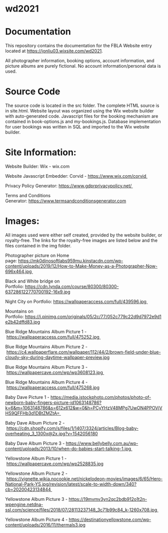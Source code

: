 # wd2021

# Documentation

This repository contains the documentation for the FBLA Website entry located at https://jonliu03.wixsite.com/wd2021.

All photographer information, booking options, account information, and picture albums are purely fictional. No account information/personal data is used. 

# Source Code

The source code is located in the src folder. The complete HTML source is in site.html. Website layout was organized using the Wix website builder with auto-generated code. Javascript files for the booking mechanism are contained in book-options.js and my-bookings.js. Database implementation for user bookings was written in SQL and imported to the Wix website builder.

# Site Information: 

Website Builder: Wix - wix.com

Website Javascript Embedder: Corvid - https://www.wix.com/corvid 

Privacy Policy Generator: https://www.gdprprivacypolicy.net/ 

Terms and Conditions Generator: https://www.termsandconditionsgenerator.com

# Images: 

All images used were either self created, provided by the website builder, or royalty-free. The links for the royalty-free images are listed below and the files contained in the img folder.

Photographer picture on Home page: https://mk0dinosoftlabs959mu.kinstacdn.com/wp-content/uploads/2019/12/How-to-Make-Money-as-a-Photographer-Now-696x464.jpg 

Black and White bridge on Portfolio: https://cdn.lynda.com/course/80300/80300-637286122770700192-16x9.jpg

Night City on Portfolio: https://wallpaperaccess.com/full/439596.jpg 

Mountains on Portfolio: https://i.pinimg.com/originals/05/2c/77/052c779c22d9d7972e9d1e2b42dffd83.jpg

Blue Ridge Mountains Album Picture 1 - https://wallpaperaccess.com/full/475252.jpg 

Blue Ridge Mountains Album Picture 2 - https://c4.wallpaperflare.com/wallpaper/112/44/2/brown-field-under-blue-cloudy-sky-during-daytime-wallpaper-preview.jpg

Blue Ridge Mountains Album Picture 3 - https://wallpapercave.com/wp/wp3608123.jpg 

Blue Ridge Mountains Album Picture 4 - https://wallpaperaccess.com/full/475268.jpg

Baby Dave Picture 1 - https://media.istockphoto.com/photos/photo-of-newborn-baby-fingers-picture-id1063148786?k=6&m=1063148786&s=612x612&w=0&h=PCyYHzV48MPg7UwON4PPOVjVHS9QFFHb3d1DBtZMZtA= 

Baby Dave Album Picture 2 - https://cdn.shopify.com/s/files/1/1407/3324/articles/Blog-baby-overheating_3_1300x@2x.jpg?v=1542056180

Baby Dave Album Picture 3 - https://www.bellybelly.com.au/wp-content/uploads/2013/10/when-do-babies-start-talking-1.jpg 

Yellowstone Album Picture 1 - https://wallpapercave.com/wp/wp2528835.jpg

Yellowstone Album Picture 2 - https://vignette.wikia.nocookie.net/nickelodeon-movies/images/6/65/Hero-National-Park-YS.jpg/revision/latest/scale-to-width-down/340?cb=20200423134844 

Yellowstone Album Picture 3 - https://19mvmv3yn2qc2bdb912o1t2n-wpengine.netdna-ssl.com/science/files/2018/07/28113237148_3c71b99c84_k-1260x708.jpg 

Yellowstone Album Picture 4 - https://destinationyellowstone.com/wp-content/uploads/2016/11/thermals3.jpg
